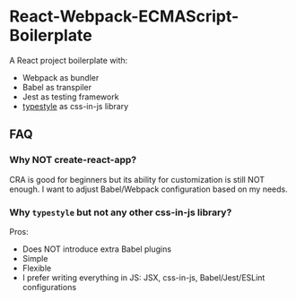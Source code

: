 # React-Webpack-ECMAScript-Boilerplate
A React project boilerplate with:

- Webpack as bundler
- Babel as transpiler
- Jest as testing framework
- [typestyle](https://github.com/typestyle/typestyle) as css-in-js library

## FAQ
### Why NOT create-react-app?
CRA is good for beginners but its ability for customization is still NOT enough. I want to adjust Babel/Webpack configuration based on my needs.

### Why `typestyle` but not any other css-in-js library?
Pros:
- Does NOT introduce extra Babel plugins
- Simple
- Flexible
- I prefer writing everything in JS: JSX, css-in-js, Babel/Jest/ESLint configurations
